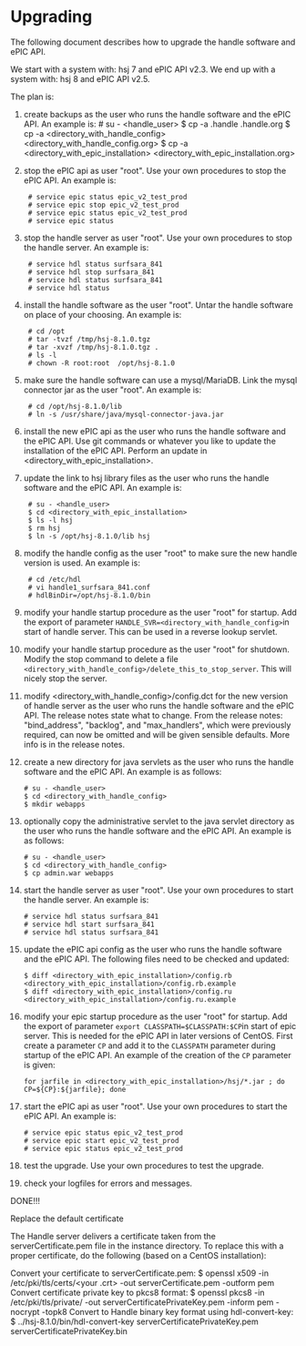# Upgrading

The following document describes how to upgrade the handle software and ePIC API.

We start with a system with: hsj 7 and ePIC API v2.3.
We end up with a system with: hsj 8 and ePIC API v2.5.


The plan is:

1. create backups as the user who runs the handle software and the ePIC API. An example is:
        # su - <handle_user>
        $ cp -a .handle .handle.org
        $ cp -a <directory_with_handle_config> <directory_with_handle_config.org>
        $ cp -a <directory_with_epic_installation> <directory_with_epic_installation.org>

2. stop the ePIC api as user "root".
Use your own procedures to stop the ePIC API. An example is:

        # service epic status epic_v2_test_prod
        # service epic stop epic_v2_test_prod
        # service epic status epic_v2_test_prod
        # service epic status


3. stop the handle server as user "root".
Use your own procedures to stop the handle server. An example is:

        # service hdl status surfsara_841
        # service hdl stop surfsara_841
        # service hdl status surfsara_841
        # service hdl status


4. install the handle software as the user "root".
Untar the handle software on place of your choosing. An example is:

        # cd /opt
        # tar -tvzf /tmp/hsj-8.1.0.tgz
        # tar -xvzf /tmp/hsj-8.1.0.tgz .
        # ls -l
        # chown -R root:root  /opt/hsj-8.1.0


5. make sure the handle software can use a mysql/MariaDB. Link the mysql connector jar as the user "root". An example is:

        # cd /opt/hsj-8.1.0/lib
        # ln -s /usr/share/java/mysql-connector-java.jar 


6. install the new ePIC api as the user who runs the handle software and the ePIC API. Use git commands or whatever you like to update the installation of the ePIC API.
Perform an update in <directory_with_epic_installation>.

7. update the link to hsj library files as the user who runs the handle software and the ePIC API.
An example is:

        # su - <handle_user>
        $ cd <directory_with_epic_installation>
        $ ls -l hsj
        $ rm hsj
        $ ln -s /opt/hsj-8.1.0/lib hsj


7. modify the handle config as the user "root" to make sure the new handle version is used. An example is:

        # cd /etc/hdl
        # vi handle1_surfsara_841.conf
        # hdlBinDir=/opt/hsj-8.1.0/bin


8. modify your handle startup procedure as the user "root" for startup. 
Add the export of parameter ```HANDLE_SVR=<directory_with_handle_config>```in start of handle server. This can be used in a reverse lookup servlet.

9. modify your handle startup procedure as the user "root" for shutdown. 
Modify the stop command to delete a file ```<directory_with_handle_config>/delete_this_to_stop_server```. This will nicely stop the server.

10. modify <directory_with_handle_config>/config.dct for the new version of handle server as the user who runs the handle software and the ePIC API.
The release notes state what to change. From the release notes: "bind_address", "backlog", and "max_handlers", which were previously required, can now be omitted and will be given sensible defaults. More info is in the release notes.

11. create a new directory for java servlets as the user who runs the handle software and the ePIC API.
An example is as follows:

        # su - <handle_user>
        $ cd <directory_with_handle_config>
        $ mkdir webapps


12. optionally copy the administrative servlet to the java servlet directory as the user who runs the handle software and the ePIC API.
An example is as follows:

        # su - <handle_user>
        $ cd <directory_with_handle_config>
        $ cp admin.war webapps


13. start the handle server as user "root".
Use your own procedures to start the handle server. An example is:

        # service hdl status surfsara_841
        # service hdl start surfsara_841
        # service hdl status surfsara_841


14. update the ePIC api config as the user who runs the handle software and the ePIC API.
The following files need to be checked and updated:

        $ diff <directory_with_epic_installation>/config.rb <directory_with_epic_installation>/config.rb.example
        $ diff <directory_with_epic_installation>/config.ru <directory_with_epic_installation>/config.ru.example


15. modify your epic startup procedure as the user "root" for startup. 
Add the export of parameter ```export CLASSPATH=$CLASSPATH:$CP```in start of epic server. This is needed for the ePIC API in later versions of CentOS.
First create a parameter ```CP``` and add it to the ```CLASSPATH``` parameter during startup of the ePIC API.
An example of the creation of the ```CP``` parameter is given: 

        for jarfile in <directory_with_epic_installation>/hsj/*.jar ; do CP=${CP}:${jarfile}; done


16. start the ePIC api as user "root".
Use your own procedures to start the ePIC API. An example is:

        # service epic status epic_v2_test_prod
        # service epic start epic_v2_test_prod
        # service epic status epic_v2_test_prod

17. test the upgrade. Use your own procedures to test the upgrade.

18. check your logfiles for errors and messages.

DONE!!!



Replace the default certificate

The Handle server delivers a certificate taken from the serverCertificate.pem file in the instance directory.
To replace this with a proper certificate, do the following (based on a CentOS installation):

Convert your certificate to serverCertificate.pem:
        $ openssl x509 -in /etc/pki/tls/certs/<your .crt> -out serverCertificate.pem -outform pem
Convert certificate private key to pkcs8 format:
        $ openssl pkcs8 -in /etc/pki/tls/private/<your key file> -out serverCertificatePrivateKey.pem -inform pem -nocrypt -topk8
Convert to Handle binary key format using hdl-convert-key:
        $ ../hsj-8.1.0/bin/hdl-convert-key serverCertificatePrivateKey.pem serverCertificatePrivateKey.bin
